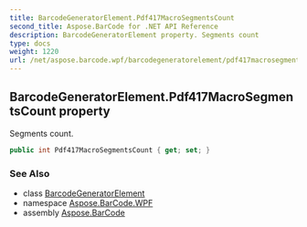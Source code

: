 ```yaml
---
title: BarcodeGeneratorElement.Pdf417MacroSegmentsCount
second_title: Aspose.BarCode for .NET API Reference
description: BarcodeGeneratorElement property. Segments count
type: docs
weight: 1220
url: /net/aspose.barcode.wpf/barcodegeneratorelement/pdf417macrosegmentscount/
---
```

## BarcodeGeneratorElement.Pdf417MacroSegmentsCount property

Segments count.

```csharp
public int Pdf417MacroSegmentsCount { get; set; }
```

### See Also

* class [BarcodeGeneratorElement](../)
* namespace [Aspose.BarCode.WPF](../../barcodegeneratorelement/)
* assembly [Aspose.BarCode](../../../)



